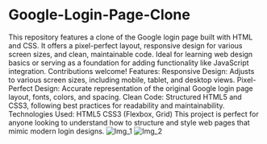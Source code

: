 # Google-Login-Page-Clone
This repository features a clone of the Google login page built with HTML and CSS. It offers a pixel-perfect layout, responsive design for various screen sizes, and clean, maintainable code. Ideal for learning web design basics or serving as a foundation for adding functionality like JavaScript integration. Contributions welcome! 
Features:
Responsive Design: Adjusts to various screen sizes, including mobile, tablet, and desktop views.
Pixel-Perfect Design: Accurate representation of the original Google login page layout, fonts, colors, and spacing.
Clean Code: Structured HTML5 and CSS3, following best practices for readability and maintainability.
Technologies Used:
HTML5
CSS3 (Flexbox, Grid)
This project is perfect for anyone looking to understand how to structure and style web pages that mimic modern login designs.
![Img_1](https://github.com/user-attachments/assets/da3dea06-9c31-422d-b39d-ba0d6f3acb06)
![Img_2](https://github.com/user-attachments/assets/f6800449-c9e7-4ede-8988-620d41b916b4)
